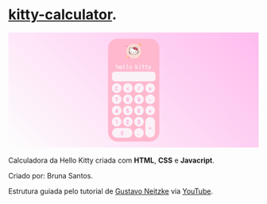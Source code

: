 # [kitty-calculator](https://brunasantos-dev.github.io/kitty-calculator/).

![imagem do site](https://github.com/brunasantos-dev/kitty-calculator/blob/main/assets/kitty-calculator.png?raw=true)

Calculadora da Hello Kitty criada com **HTML**, **CSS** e **Javacript**.

Criado por: Bruna Santos.

Estrutura guiada pelo tutorial de [Gustavo Neitzke](https://github.com/Gutoneitzke) via [YouTube](https://www.youtube.com/watch?v=42TShjXR0m0&ab_channel=GustavoNeitzke).

